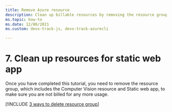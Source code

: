 ```yaml
---
title: Remove Azure resource
description: Clean up billable resources by removing the resource group with an Azure CLI command. 
ms.topic: how-to
ms.date: 12/08/2021
ms.custom: devx-track-js, devx-track-azurecli

---
```


# 7. Clean up resources for static web app

Once you have completed this tutorial, you need to remove the resource group, which includes the Computer Vision resource and Static web app, to make sure you are not billed for any more usage. 

[!INCLUDE [3 ways to delete resource group](../../includes/resource-group-remove.md)]
